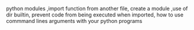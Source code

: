 python modules ,import function from another file, create a module ,use of dir builtin, prevent code from being executed when imported, how to use commmand lines arguments with your python programs
